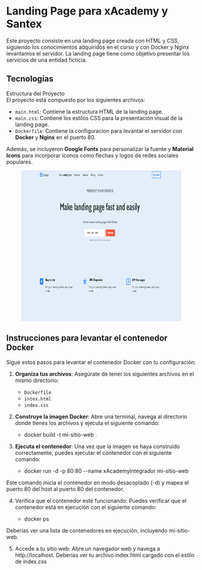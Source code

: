 # Landing Page para xAcademy y Santex

Este proyecto consiste en una landing page creada con HTML y CSS, siguiendo los conocimientos adquiridos en el curso y con Docker y Nginx levantamos el servidor. La landing page tiene como objetivo presentar los servicios de una entidad ficticia.

## Tecnologías
Estructura del Proyecto <br>
El proyecto está compuesto por los siguientes archivos:

- `main.html`: Contiene la estructura HTML de la landing page.
- `main.css`: Contiene los estilos CSS para la presentación visual de la landing page.
- `Dockerfile`: Contiene la configuracion para levantar el servidor con **Docker** y **Nginx** en el puerto 80.

Además, se incluyeron **Google Fonts** para personalizar la fuente y **Material Icons** para incorporar íconos como flechas y logos de redes sociales populares.

<figure><img src="mock/landing-page.png" alt="logo" style="height: 400px;"></figure>

## Instrucciones para levantar el contenedor Docker

Sigue estos pasos para levantar el contenedor Docker con tu configuración:

1. **Organiza tus archivos**: Asegúrate de tener los siguientes archivos en el mismo directorio:
   - `Dockerfile`
   - `intex.html`
   - `index.css`

2. **Construye la imagen Docker**: Abre una terminal, navega al directorio donde tienes los archivos y ejecuta el siguiente comando:

   - docker build -t mi-sitio-web .

3. **Ejecuta el contenedor**: Una vez que la imagen se haya construido correctamente, puedes ejecutar el contenedor con el siguiente comando:

   - docker run -d -p 80:80 --name xAcademyIntegrador mi-sitio-web

Este comando inicia el contenedor en modo desacoplado (-d) y mapea el puerto 80 del host al puerto 80 del contenedor.

4. Verifica que el contenedor esté funcionando: Puedes verificar que el contenedor está en ejecución con el siguiente comando:

   - docker ps

Deberías ver una lista de contenedores en ejecución, incluyendo mi-sitio-web.

5. Accede a tu sitio web: Abre un navegador web y navega a http://localhost. Deberías ver tu archivo index.html cargado con el estilo de index.css
